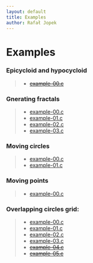 ```yaml
---
layout: default
title: Examples
author: Rafał Jopek
---
```


# Examples

### Epicycloid and hypocycloid

> * [~~example-00.c~~](examples/epicycloid_hypocycloid/example-00.html)

### Gnerating fractals

> * [example-00.c](examples/generating_fractals/example-00.html)
> * [example-01.c](examples/generating_fractals/example-01.html)
> * [example-02.c](examples/generating_fractals/example-02.html)
> * [example-03.c](examples/generating_fractals/example-03.html)

### Moving circles

> * [example-00.c](examples/moving_circles/example-00.html)
> * [example-01.c](examples/moving_circles/example-01.html)

### Moving points

> * [example-00.c](examples/moving_points/example-00.html)

### Overlapping circles grid:

> * [example-00.c](examples/overlapping_circles_grid/example-00.html)
> * [example-01.c](examples/overlapping_circles_grid/example-01.html)
> * [example-02.c](examples/overlapping_circles_grid/example-02.html)
> * [example-03.c](examples/overlapping_circles_grid/example-03.html)
> * [~~example-04.c~~](examples/overlapping_circles_grid/example-04.html)
> * [~~example-05.c~~](examples/overlapping_circles_grid/example-05.html)

